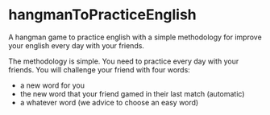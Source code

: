 # hangmanToPracticeEnglish
A hangman game to practice english with a simple methodology for improve your english every day with your friends.

The methodology is simple. You need to practice every day with your friends. 
You will challenge your friend with four words:
  - a new word for you
  - the new word that your friend gamed in their last match (automatic)
  - a whatever word (we advice to choose an easy word)
